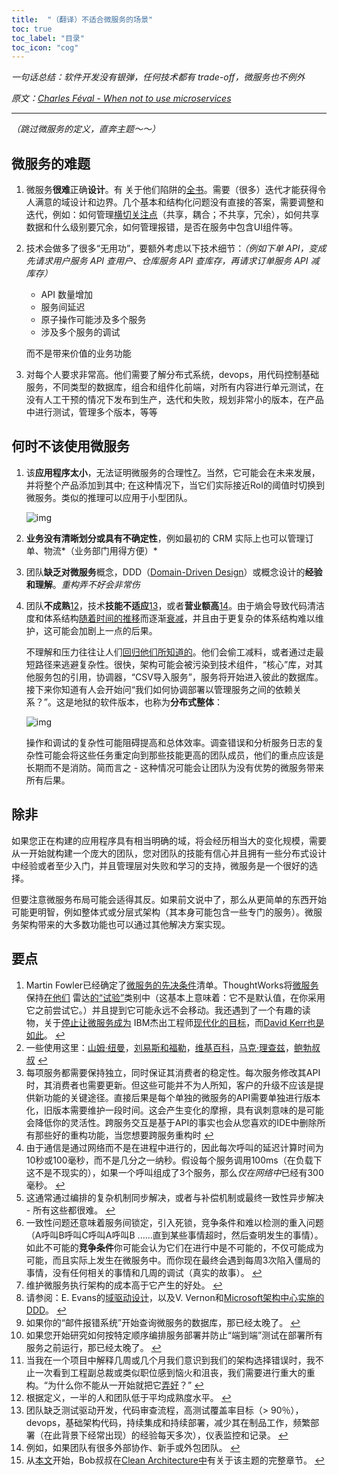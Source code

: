 ```yaml
---
title:  "（翻译）不适合微服务的场景"
toc: true
toc_label: "目录"
toc_icon: "cog"
---
```


*一句话总结：软件开发没有银弹，任何技术都有 trade-off，微服务也不例外*

*原文：[Charles Féval - When not to use microservices](https://www.feval.fr/posts/microservices/)*

---

*（跳过微服务的定义，直奔主题～～）*

## 微服务的难题

1. 微服务**很难**正确**设计**。有 关于他们陷阱的[全书](https://www.safaribooksonline.com/library/view/microservices-antipatterns-and/9781492042716/)。需要（很多）迭代才能获得令人满意的域设计和边界。几个基本和结构化问题没有直接的答案，需要调整和迭代，例如：如何管理[横切关注点](https://auth0.com/blog/introduction-to-microservices-part-4-dependencies/)（共享，耦合；不共享，冗余），如何共享数据和什么级别要冗余，如何管理报错，是否在服务中包含UI组件等。

2. 技术会做多了很多“无用功”，要额外考虑以下技术细节：*（例如下单 API，变成先请求用户服务 API 查用户、仓库服务 API 查库存，再请求订单服务 API 减库存）*

   - API 数量增加
   - 服务间延迟
   - 原子操作可能涉及多个服务
   - 涉及多个服务的调试

   而不是带来价值的业务功能

1. 对每个人要求非常高。他们需要了解分布式系统，devops，用代码控制基础服务，不同类型的数据库，组合和组件化前端，对所有内容进行单元测试，在没有人工干预的情况下发布到生产，迭代和失败，规划非常小的版本，在产品中进行测试，管理多个版本，等等

## 何时不该使用微服务

1. 该**应用程序太小**，无法证明微服务的合理性[7](https://www.feval.fr/posts/microservices/#fn:1)。当然，它可能会在未来发展，并将整个产品添加到其中; 在这种情况下，当它们实际接近RoI的阈值时切换到微服务。类似的推理可以应用于小型团队。

   ![img](https://www.feval.fr/img/2018/microservices/costs.png)

2. **业务没有清晰划分或具有不确定性**，例如最初的 CRM 实际上也可以管理订单、物流*（业务部门用得方便）*

3. 团队**缺乏对微服务**概念，DDD（[Domain-Driven Design](https://airbrake.io/blog/software-design/domain-driven-design)）或概念设计的**经验和理解**。*重构弄不好会非常伤*

4. 团队**不成熟**[12](https://www.feval.fr/posts/microservices/#fn:14)，技术**技能不适应**[13](https://www.feval.fr/posts/microservices/#fn:9)，或者**营业额高**[14](https://www.feval.fr/posts/microservices/#fn:3)。由于熵会导致代码清洁度和体系结构[随着时间的推移](http://www.rntz.net/post/against-software-development.html)而逐渐[衰减](http://www.rntz.net/post/against-software-development.html)，并且由于更复杂的体系结构难以维护，这可能会加剧上一点的后果。

   不理解和压力往往让人们[回归他们所知道的](https://en.wikipedia.org/wiki/Status_quo_bias)。他们会偷工减料，或者通过走最短路径来逃避复杂性。很快，架构可能会被污染到技术组件，“核心”库，对其他服务包的引用，协调器，“CSV导入服务”，服务将开始进入彼此的数据库。接下来你知道有人会开始问“我们如何协调部署以管理服务之间的依赖关系？”。这是地狱的软件版本，也称为**分布式整体**：

   ![img](https://www.feval.fr/img/2018/microservices/dependency-hell.png)

   操作和调试的复杂性可能阻碍提高和总体效率。调查错误和分析服务日志的复杂性可能会将这些任务重定向到那些技能更高的团队成员，他们的重点应该是长期而不是消防。简而言之 - 这种情况可能会让团队为没有优势的微服务带来所有后果。

## 除非

如果您正在构建的应用程序具有相当明确的域，将会经历相当大的变化规模，需要从一开始就构建一个庞大的团队，您对团队的技能有信心并且拥有一些分布式设计中经验或者至少入门，并且管理层对失败和学习的支持，微服务是一个很好的选择。

但要注意微服务布局可能会适得其反。如果前文说中了，那么从更简单的东西开始可能更明智，例如整体式或分层式架构（其本身可能包含一些专门的服务）。微服务架构带来的大多数功能也可以通过其他解决方案实现。

## 要点

1. Martin Fowler已经确定了[微服务的先决条件](https://martinfowler.com/bliki/MicroservicePrerequisites.html)清单。ThoughtWorks将[微服务](https://www.thoughtworks.com/insights/blog/microservices-adopt)保持[在他们](https://www.thoughtworks.com/insights/blog/microservices-adopt) 雷达[的“试验”](https://www.thoughtworks.com/insights/blog/microservices-adopt)类别中（这基本上意味着：它不是默认值，在你采用它之前尝试它。）并且提到它可能永远不会移动。我还遇到了一个有趣的读物，关于[停止让微服务成为](https://medium.com/@rbarcia/its-time-to-stop-making-microservices-the-goal-of-modernization-71758b400287) IBM杰出工程师[现代化的目标](https://medium.com/@rbarcia/its-time-to-stop-making-microservices-the-goal-of-modernization-71758b400287)，而[David Kerr也是如此](https://dwmkerr.com/the-death-of-microservice-madness-in-2018/)。 [↩](https://www.feval.fr/posts/microservices/#fnref:11)
2. 一些使用这里：[山姆·纽曼](https://samnewman.io/books/building_microservices/)，[刘易斯和福勒](https://martinfowler.com/articles/microservices.html)，[维基百科](https://en.wikipedia.org/wiki/Microservices)，[马克·理查兹](https://www.safaribooksonline.com/library/view/microservices-antipatterns-and/9781492042716/)，[鲍勃叔叔](https://blog.cleancoder.com/uncle-bob/2014/10/01/CleanMicroserviceArchitecture.html) [↩](https://www.feval.fr/posts/microservices/#fnref:10)
3. 每项服务都需要保持独立，同时保证其消费者的稳定性。每次服务修改其API时，其消费者也需要更新。但这些可能并不为人所知，客户的升级不应该是提供新功能的关键途径。直接后果是每个单独的微服务的API需要单独进行版本化，旧版本需要维护一段时间。这会产生变化的摩擦，具有讽刺意味的是可能会降低你的灵活性。跨服务交互是基于API的事实也会从您喜欢的IDE中删除所有那些好的重构功能，当您想要跨服务重构时  [↩](https://www.feval.fr/posts/microservices/#fnref:12)
4. 由于通信是通过网络而不是在进程中进行的，因此每次呼叫的延迟计算时间为10秒或100毫秒，而不是几分之一纳秒。假设每个服务调用100ms（在负载下这不是不现实的），如果一个呼叫组成了3个服务，那么*仅在网络中*已经有300毫秒。 [↩](https://www.feval.fr/posts/microservices/#fnref:13)
5. 这通常通过编排的复杂机制同步解决，或者与补偿机制或最终一致性异步解决 - 所有这些都很难。 [↩](https://www.feval.fr/posts/microservices/#fnref:15)
6. 一致性问题还意味着服务间锁定，引入死锁，竞争条件和难以检测的重入问题（A呼叫B呼叫C呼叫A呼叫B ......直到某些事情超时，然后查明发生的事情）。 如此不可能的**竞争条件**你可能会认为它们在进行中是不可能的，不仅可能成为可能，而且实际上发生在微服务中。而你现在最终会遇到每周3次陷入僵局的事情，没有任何相关的事情和几周的调试（真实的故事）。 [↩](https://www.feval.fr/posts/microservices/#fnref:16)
7. 维护微服务执行架构的成本高于它产生的好处。 [↩](https://www.feval.fr/posts/microservices/#fnref:1)
8. 请参阅：E. Evans的[域驱动设计](https://www.goodreads.com/book/show/179133.Domain_Driven_Design)，以及V. Vernon和[Microsoft架构中心](https://docs.microsoft.com/en-us/azure/architecture/microservices/)[实施的DDD](https://www.goodreads.com/book/show/15756865-implementing-domain-driven-design)。 [↩](https://www.feval.fr/posts/microservices/#fnref:2)
9. 如果你的“邮件报错系统”开始查询微服务的数据库，那已经太晚了。 [↩](https://www.feval.fr/posts/microservices/#fnref:7)
10. 如果您开始研究如何按特定顺序编排服务部署并防止“端到端”测试在部署所有服务之前运行，那已经太晚了。 [↩](https://www.feval.fr/posts/microservices/#fnref:6)
11. 当我在一个项目中解释几周或几个月我们意识到我们的架构选择错误时，我不止一次看到工程副总裁或类似职位感到恼火和沮丧，我们需要进行重大的重构。“为什么你不能从一开始就把它[弄好](https://www.feval.fr/posts/microservices/#fnref:17)？”  [↩](https://www.feval.fr/posts/microservices/#fnref:17)
12. 根据定义，一半的人和团队低于平均成熟度水平。 [↩](https://www.feval.fr/posts/microservices/#fnref:14)
13. 团队缺乏测试驱动开发，代码审查流程，高测试覆盖率目标（> 90％），devops，基础架构代码，持续集成和持续部署，减少其在制品工作，频繁部署（在此背景下经常出现）的经验每天多次），仪表监控和记录。 [↩](https://www.feval.fr/posts/microservices/#fnref:9)
14. 例如，如果团队有很多外部协作、新手或外包团队。 [↩](https://www.feval.fr/posts/microservices/#fnref:3)
15. 从[本文](https://blog.cleancoder.com/uncle-bob/2014/10/01/CleanMicroserviceArchitecture.html)开始，Bob叔叔在[Clean Architecture中](https://www.goodreads.com/book/show/18043011-clean-architecture)有关于该主题的完整章节。 [↩](https://www.feval.fr/posts/microservices/#fnref:4)
